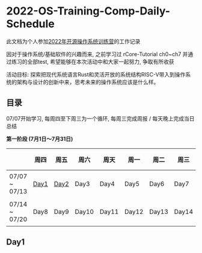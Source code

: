 # 2022-OS-Training-Comp-Daily-Schedule
此文档为个人参加[2022年开源操作系统训练营](https://github.com/LearningOS/rust-based-os-comp2022/blob/main/scheduling.md)的工作记录  

因对于操作系统/基础软件的兴趣而来, 之前学习过 rCore-Tutorial ch0~ch7 并通过练习的全部test, 希望能够在本次活动中和大家一起努力, 争取有所收获

活动目标: 探索把现代系统语言Rust和灵活开放的系统结构RISC-V带入到操作系统的架构与设计的创新中来，思考未来的操作系统应该是什么样。

## 目录
07/07开始学习, 每周四至下周三为一个循环, 每周三完成周报 / 每天晚上完成当日总结

**第一阶段 (7月1日～7月31日)**  

|  | 周四 | 周五 | 周六 | 周天 | 周一 | 周二 | 周三 | 周报 |
| ------------- | ------------- | ------------- | ------------- | ------------- | ------------- | ------------- | ------------- | ------------- |
| 07/07 ~ 07/13 | [Day1](#Day1) | [Day2](#Day2)  | Day3 | Day4 | Day5 | Day6 | Day7 | 第 1 周 | 
| 07/14 ~ 07/20 | Day8 | Day9 | Day10 | Day11 | Day12 | Day13 | Day14 | 第 2 周 |
 

## Day1

